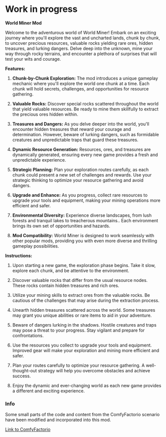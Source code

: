 # Work in progress

**World Miner Mod**

Welcome to the adventurous world of World Miner! Embark on an exciting journey where you'll explore the vast and uncharted lands, chunk by chunk, to uncover precious resources, valuable rocks yielding rare ores, hidden treasures, and lurking dangers. Delve deep into the unknown, mine your way through rocky terrains, and encounter a plethora of surprises that will test your wits and courage.

**Features:**

1. **Chunk-by-Chunk Exploration:** The mod introduces a unique gameplay mechanic where you'll explore the world one chunk at a time. Each chunk will hold secrets, challenges, and opportunities for resource gathering.

2. **Valuable Rocks:** Discover special rocks scattered throughout the world that yield valuable resources. Be ready to mine them skillfully to extract the precious ores hidden within.

3. **Treasures and Dangers:** As you delve deeper into the world, you'll encounter hidden treasures that reward your courage and determination. However, beware of lurking dangers, such as formidable creatures and unpredictable traps that guard these treasures.

4. **Dynamic Resource Generation:** Resources, ores, and treasures are dynamically generated, ensuring every new game provides a fresh and unpredictable experience.

5. **Strategic Planning:** Plan your exploration routes carefully, as each chunk could present a new set of challenges and rewards. Use your strategic thinking to optimize your resource gathering and avoid dangers.

6. **Upgrade and Enhance:** As you progress, collect rare resources to upgrade your tools and equipment, making your mining operations more efficient and safer.

7. **Environmental Diversity:** Experience diverse landscapes, from lush forests and tranquil lakes to treacherous mountains.. Each environment brings its own set of opportunities and hazards.

8. **Mod Compatibility:** World Miner is designed to work seamlessly with other popular mods, providing you with even more diverse and thrilling gameplay possibilities.

**Instructions:**

1. Upon starting a new game, the exploration phase begins. Take it slow, explore each chunk, and be attentive to the environment.

2. Discover valuable rocks that differ from the usual resource nodes. These rocks contain hidden treasures and rich ores.

3. Utilize your mining skills to extract ores from the valuable rocks. Be cautious of the challenges that may arise during the extraction process.

4. Unearth hidden treasures scattered across the world. Some treasures may grant you unique abilities or rare items to aid in your adventure.

5. Beware of dangers lurking in the shadows. Hostile creatures and traps may pose a threat to your progress. Stay vigilant and prepare for confrontations.

6. Use the resources you collect to upgrade your tools and equipment. Improved gear will make your exploration and mining more efficient and safer.

7. Plan your routes carefully to optimize your resource gathering. A well-thought-out strategy will help you overcome obstacles and achieve success.

8. Enjoy the dynamic and ever-changing world as each new game provides a different and exciting experience.

### Info

Some small parts of the code and content from the ComfyFactorio scenario have been modified and incorporated into this mod.


[Link to ComfyFactorio](https://github.com/ComfyFactory/ComfyFactorio)
